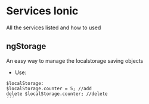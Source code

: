 # Services Ionic
All the services listed and how to used

## ngStorage
An easy way to manage the localstorage saving objects
 * Use:
 ```
 $localStorage:
 $localStorage.counter = 5; //add
 delete $localStorage.counter; //delete
 ´´´
